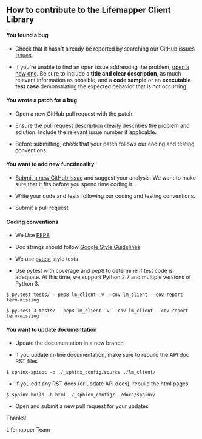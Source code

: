 ## How to contribute to the Lifemapper Client Library

#### You found a bug

* Check that it hasn't already be reported by searching our GitHub issues [Issues](https://github.com/lifemapper/lm_client/issues).

* If you're unable to find an open issue addressing the problem, [open a new one](https://github.com/lifemapper/lm_client/issues/new?assignees=cjgrady&template=bug_report.md). Be sure to include a **title and clear description**, as much relevant information as possible, and a **code sample** or an **executable test case** demonstrating the expected behavior that is not occurring.


#### You wrote a patch for a bug

* Open a new GitHub pull request with the patch.

* Ensure the pull request description clearly describes the problem and solution. Include the relevant issue number if applicable.

* Before submitting, check that your patch follows our coding and testing conventions


#### You want to add new functinoality

* [Submit a new GitHub issue](https://github.com/lifemapper/lm_client/issues/new?assignees=&template=feature_request.md) and suggest your analysis.  We want to make sure that it fits before you spend time coding it.

* Write your code and tests following our coding and testing conventions.

* Submit a pull request


#### Coding conventions

* We Use [PEP8](https://www.python.org/dev/peps/pep-0008/)

* Doc strings should follow [Google Style Guidelines](https://sphinxcontrib-napoleon.readthedocs.io/en/latest/example_google.html)

* We use [pytest](https://docs.pytest.org/en/latest/) style tests

* Use pytest with coverage and pep8 to determine if test code is adequate.  At this time, we support Python 2.7 and multiple versions of Python 3.

```
$ py.test tests/ --pep8 lm_client -v --cov lm_client --cov-report term-missing

$ py.test-3 tests/ --pep8 lm_client -v --cov lm_client --cov-report term-missing
```

#### You want to update documentation

* Update the documentation in a new branch

* If you update in-line documentation, make sure to rebuild the API doc RST files

```
$ sphinx-apidoc -o ./_sphinx_config/source ./lm_client/
```

* If you edit any RST docs (or update API docs), rebuild the html pages

```
$ sphinx-build -b html ./_sphinx_config/ ./docs/sphinx/
```

* Open and submit a new pull request for your updates

Thanks!

Lifemapper Team
